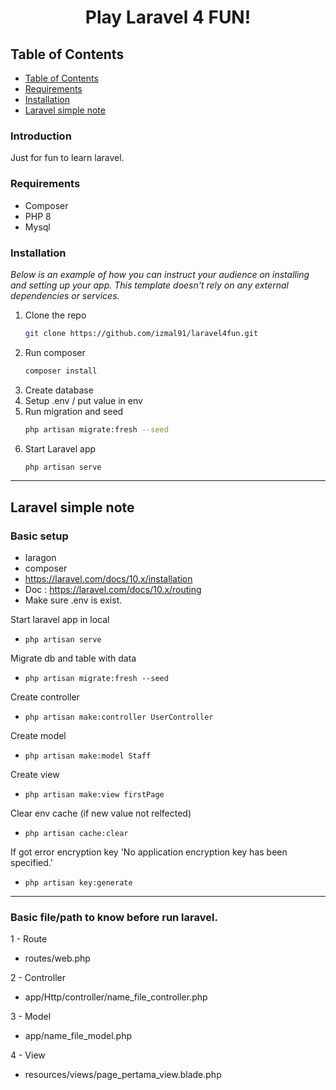 <h1 align="center"> Play Laravel 4 FUN! </h1> 


## Table of Contents

- [Table of Contents](#table-of-contents)
- [Requirements](#requirements)
- [Installation](#installation)
- [Laravel simple note](#laravel-simple-note)

<!-- END doctoc generated TOC please keep comment here to allow auto update -->

### Introduction

Just for fun to learn laravel.

### Requirements

* Composer
* PHP 8
* Mysql

### Installation

_Below is an example of how you can instruct your audience on installing and setting up your app. This template doesn't rely on any external dependencies or services._

1. Clone the repo
   ```sh
   git clone https://github.com/izmal91/laravel4fun.git
   ```
2. Run composer
   ```sh
   composer install
   ```
3. Create database
4. Setup .env / put value in env
5. Run migration and seed
   ```sh
   php artisan migrate:fresh --seed
   ```
6. Start Laravel app
   ```sh
   php artisan serve
   ```

* * *

## Laravel simple note

### Basic setup

- laragon
- composer
- https://laravel.com/docs/10.x/installation
- Doc : https://laravel.com/docs/10.x/routing
- Make sure .env is exist.

Start laravel app in local
- `php artisan serve`

Migrate db and table with data
- `php artisan migrate:fresh --seed`

Create controller
- `php artisan make:controller UserController`

Create model
- `php artisan make:model Staff`

Create view
- `php artisan make:view firstPage`

Clear env cache (if new value not relfected)
- `php artisan cache:clear`

If got error encryption key 'No application encryption key has been specified.'
- `php artisan key:generate`
* * *

### Basic file/path to know before run laravel.

1 - Route
- routes/web.php

2 - Controller
- app/Http/controller/name_file_controller.php

3 - Model
- app/name_file_model.php

4 - View
- resources/views/page_pertama_view.blade.php